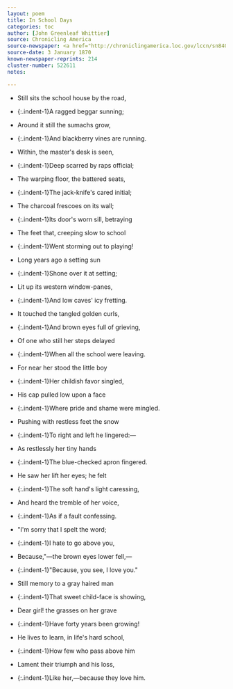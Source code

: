 ```yaml
---
layout: poem
title: In School Days
categories: toc
author: [John Greenleaf Whittier]
source: Chronicling America
source-newspaper: <a href="http://chroniclingamerica.loc.gov/lccn/sn84026844/1870-01-03/ed-1/seq-3/" target="_blank"><em>The Wheeling Daily Intelligencer</em></a> (Wheeling, West Virginia)
source-date: 3 January 1870
known-newspaper-reprints: 214
cluster-number: 522611
notes: 

---
```


- Still sits the school house by the road,
- {:.indent-1}A ragged beggar sunning;
- Around it still the sumachs grow,
- {:.indent-1}And blackberry vines are running.


- Within, the master's desk is seen,
- {:.indent-1}Deep scarred by raps official;
- The warping floor, the battered seats,
- {:.indent-1}The jack-knife's cared initial;


- The charcoal frescoes on its wall;
- {:.indent-1}Its door's worn sill, betraying
- The feet that, creeping slow to school
- {:.indent-1}Went storming out to playing!


- Long years ago a setting sun
- {:.indent-1}Shone over it at setting;
- Lit up its western window-panes,
- {:.indent-1}And low caves' icy fretting.


- It touched the tangled golden curls,
- {:.indent-1}And brown eyes full of grieving,
- Of one who still her steps delayed
- {:.indent-1}When all the school were leaving.


- For near her stood the little boy
- {:.indent-1}Her childish favor singled,
- His cap pulled low upon a face
- {:.indent-1}Where pride and shame were mingled.


- Pushing with restless feet the snow
- {:.indent-1}To right and left he lingered:—
- As restlessly her tiny hands
- {:.indent-1}The blue-checked apron fingered.


- He saw her lift her eyes; he felt
- {:.indent-1}The soft hand's light caressing,
- And heard the tremble of her voice,
- {:.indent-1}As if a fault confessing.


- "I'm sorry that I spelt the word;
- {:.indent-1}I hate to go above you,
- Because,"—the brown eyes lower fell,—
- {:.indent-1}"Because, you see, I love you."


- Still memory to a gray haired man
- {:.indent-1}That sweet child-face is showing,
- Dear girl! the grasses on her grave
- {:.indent-1}Have forty years been growing!


- He lives to learn, in life's hard school,
- {:.indent-1}How few who pass above him
- Lament their triumph and his loss,
- {:.indent-1}Like her,—because they love him.
<br>
